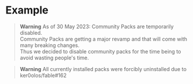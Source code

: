 # Example

> **Warning** As of 30 May 2023: Community Packs are temporarily disabled.  
> Community Packs are getting a major revamp and that will come with many breaking changes.  
> Thus we decided to disable community packs for the time being to avoid wasting people's time.  

> **Warning** All currently installed packs were forcibly uninstalled due to ker0olos/fable#162
